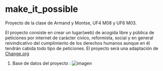 # make_it_possible
Proyecto de la clase de Armand y Montse, UF4 M08 y UF6 M03.

El proyecto consiste en crear un lugar(web) de acogida libre y pública de peticiones por internet de carácter cívico, reformista, social y en general reivindicativo del cumplimiento de los derechos humanos aunque en él tendrán cabida todo tipo de peticiones. El proyecto será una adaptación de [Change.org](https://www.change.org/es) 

1) Base de datos del proyecto :
![imagen](https://cloud.githubusercontent.com/assets/26594010/25153417/b97e3cd8-248c-11e7-8fdf-ca2fb2b7a2e0.png)

